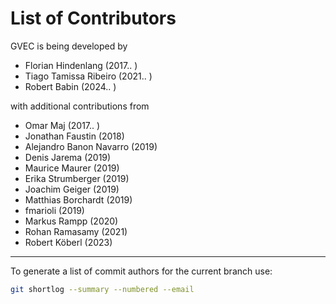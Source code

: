 # List of Contributors

GVEC is being developed by

* Florian Hindenlang (2017.. )
* Tiago Tamissa Ribeiro (2021.. )
* Robert Babin (2024.. )

with additional contributions from

* Omar Maj (2017.. )
* Jonathan Faustin (2018)
* Alejandro Banon Navarro (2019)
* Denis Jarema (2019)
* Maurice Maurer (2019)
* Erika Strumberger (2019)
* Joachim Geiger (2019)
* Matthias Borchardt (2019)
* fmarioli (2019)
* Markus Rampp (2020)
* Rohan Ramasamy (2021)
* Robert Köberl (2023)

---

To generate a list of commit authors for the current branch use:
```bash
git shortlog --summary --numbered --email
```
